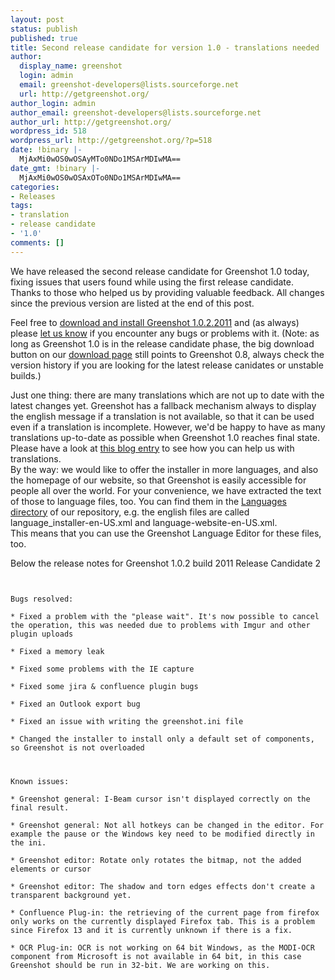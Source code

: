 ```yaml
---
layout: post
status: publish
published: true
title: Second release candidate for version 1.0 - translations needed
author:
  display_name: greenshot
  login: admin
  email: greenshot-developers@lists.sourceforge.net
  url: http://getgreenshot.org/
author_login: admin
author_email: greenshot-developers@lists.sourceforge.net
author_url: http://getgreenshot.org/
wordpress_id: 518
wordpress_url: http://getgreenshot.org/?p=518
date: !binary |-
  MjAxMi0wOS0wOSAyMTo0NDo1MSArMDIwMA==
date_gmt: !binary |-
  MjAxMi0wOS0wOSAxOTo0NDo1MSArMDIwMA==
categories:
- Releases
tags:
- translation
- release candidate
- '1.0'
comments: []
---
```

<p>We have released the second release candidate for Greenshot 1.0 today, fixing issues that users found while using the first release candidate. Thanks to those who helped us by providing valuable feedback. All changes since the previous version are listed at the end of this post.</p>
<p>Feel free to <a href="http://getgreenshot.org/version-history/" target="_blank">download and install Greenshot 1.0.2.2011</a> and (as always) please <a href="http://sourceforge.net/tracker/?group_id=191585&atid=937972&status=1" target="_blank">let us know</a> if you encounter any bugs or problems with it. (Note: as long as Greenshot 1.0 is in the release candidate phase, the big download button on our <a href="http://getgreenshot.org/downloads/" title="Downloads">download page</a> still points to Greenshot 0.8, always check the version history if you are looking for the latest release canidates or unstable builds.)</p>
<p>Just one thing: there are many translations which are not up to date with the latest changes yet. Greenshot has a fallback mechanism always to display the english message if a translation is not available, so that it can be used even if a translation is incomplete. However, we'd be happy to have as many translations up-to-date as possible when Greenshot 1.0 reaches final state. Please have a look at <a href="http://getgreenshot.org/2012/08/10/introducing-the-brand-new-greenshot-language-editor-translators-wanted/" title="Introducing the brand new Greenshot Language Editor – translators wanted">this blog entry</a> to see how you can help us with translations.<br />
By the way: we would like to offer the installer in more languages, and also the homepage of our website, so that Greenshot is easily accessible for people all over the world. For your convenience, we have extracted the text of those to language files, too. You can find them in the <a href="http://greenshot.svn.sourceforge.net/viewvc/greenshot/trunk/Greenshot/Languages/?sortby=date&sortdir=down#dirlist" target="_blank">Languages directory</a> of our repository, e.g. the english files are called language_installer-en-US.xml and language-website-en-US.xml.<br />
This means that you can use the Greenshot Language Editor for these files, too.</p>
<p>Below the release notes for Greenshot 1.0.2 build 2011 Release Candidate 2</p>
<p><code><br />
Bugs resolved:<br />
* Fixed a problem with the "please wait". It's now possible to cancel the operation, this was needed due to problems with Imgur and other plugin uploads<br />
* Fixed a memory leak<br />
* Fixed some problems with the IE capture<br />
* Fixed some jira & confluence plugin bugs<br />
* Fixed an Outlook export bug<br />
* Fixed an issue with writing the greenshot.ini file<br />
* Changed the installer to install only a default set of components, so Greenshot is not overloaded</p>
<p>Known issues:<br />
* Greenshot general: I-Beam cursor isn't displayed correctly on the final result.<br />
* Greenshot general: Not all hotkeys can be changed in the editor. For example the pause or the Windows key need to be modified directly in the ini.<br />
* Greenshot editor: Rotate only rotates the bitmap, not the added elements or cursor<br />
* Greenshot editor: The shadow and torn edges effects don't create a transparent background yet.<br />
* Confluence Plug-in: the retrieving of the current page from firefox only works on the currently displayed Firefox tab. This is a problem since Firefox 13 and it is currently unknown if there is a fix.<br />
* OCR Plug-in: OCR is not working on 64 bit Windows, as the MODI-OCR component from Microsoft is not available in 64 bit, in this case Greenshot should be run in 32-bit. We are working on this.</p>
<p></code></p>
